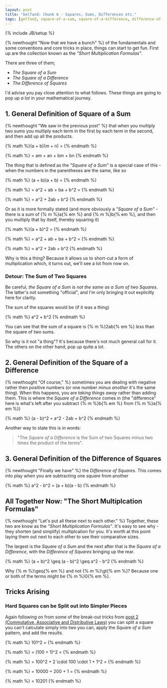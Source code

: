 ```yaml
---
layout: post
title: "Gelfand: Chunk 6 - Squares, Sums, Differences etc."
tags: [gelfand, square-of-a-sum, square-of-a-difference, difference-of-squares, short-multiplcation-formulas, tricks]
---
```

{% include JB/setup %}

{% newthought "Now that we have a bunch" %} of the fundamentals and some conventions and core tricks in place, things can start to get fun.  First up are the collection known as the _"Short Multiplication Formulas"_.

There are three of them;

 * _The Square of a Sum_
 * _The Square of a Difference_
 * _The Difference of Squares_

I'd advise you pay close attention to what follows.  These things are going to pop up _a lot_ in your mathematical journey.

## 1. General Definition of Square of a Sum
{% newthought "We saw in the previous post" %} that when you multiply two sums you multiply each term in the first by each term in the second, and then add up all the products.

{% math %}(a + b)(m + n) = {% endmath %}

{% math %} = am + an + bm + bn {% endmath %}

The thing that is defined as the _"Square of a Sum"_ is a special case of this - when the numbers in the parentheses are the same, like so

{% math %} (a + b)(a + b) = {% endmath %}

{% math %} = a^2 + ab + ba + b^2 = {% endmath %}

{% math %} = a^2 + 2ab + b^2 {% endmath %}

Or as it is more formally stated (and more obviously a _"Square of a Sum"_ - there is a sum of {% m %}a{% em %} and {% m %}b{% em %}, and then you multiply that by itself, thereby squaring it)

{% math %}(a + b)^2 = {% endmath %}

{% math %} = a^2 + ab + ba + b^2 = {% endmath %}

{% math %} = a^2 + 2ab + b^2 {% endmath %}

Why is this a thing? Because it allows us to short-cut a form of multiplication which, it turns out, we'll see a lot from now on.

### Detour: The Sum of Two Squares
Be careful, _the Square of a Sum is not the same as a Sum of two Squares_.  The latter's not something "official", and I'm only bringing it out explicitly here for clarity. 

The sum of the squares would be (if it was a thing)

{% math %} a^2 + b^2 {% endmath %}

You can see that the sum of a square is {% m %}2ab{% em %} _less_ than the square of two sums.

So why is it not "a thing"?  It's because there's not much general call for it. The others on the other hand, pop up quite a lot.

## 2. General Definition of the Square of a Difference
{% newthought "Of course," %} sometimes you are dealing with negative rather then positive numbers (or one number _minus another_ it's the same thing).  When this happens, you are _taking things away_ rather than adding them. This is where the _Square of a Difference_ comes in (the "difference" here is what's left after you subtract {% m %}b{% em %} from {% m %}a{% em %})

{% math %} (a - b)^2 = a^2 - 2ab + b^2 {% endmath %}

Another way to state this is in words: 

> "The _Square of a Difference_ is the Sum of two Squares minus two times the product of the terms".

## 3. General Definition of the Difference of Squares
{% newthought "Finally we have" %} the _Difference of Squares_.  This comes into play when you are subtracting one _square_ from another

{% math %} a^2 - b^2 = (a + b)(a - b) {% endmath %}

## All Together Now: "The Short Multiplcation Formulas"
{% newthought "Let's put all these next to each other." %}  Together, these two are know as the _"Short Multiplication Formulas"_.  It's easy to see why - they shorten (and simplify) multiplcation for you.  It's worth at this point laying them out next to each other to see their comparative sizes.  

The largest is the _Square of a Sum_ and the next after that is the _Square of a Difference_, with the _Difference of Squares_ bringing up the rear.

{% math %} (a + b)^2 \geq (a - b)^2 \geq a^2 - b^2 {% endmath %}

Why {% m %}\geq{% em %} and not {% m %}\gt{% em %}? Because one or both of the terms might be {% m %}0{% em %}.

## Tricks Arising

### Hard Squares can be Split out into Simpler Pieces
Again following on from some of the break-out tricks from [post 2 (Commutative, Associative and Distributive Laws)](https://andrewharmellaw.github.io/2016/11/23/gelfands-algebra-chunk-2-commutative-associative-and-distributive-laws) you can split a square you can't calculate simply into two you can, apply the _Square of a  Sum_ pattern, and add the results.

{% math %} 101^2 = {% endmath %}

{% math %} = (100 + 1)^2 = {% endmath %}

{% math %} = 100^2 + 2 \cdot 100 \cdot 1 + 1^2 = {% endmath %}

{% math %} = 10000 + 200 + 1 = {% endmath %}

{% math %} = 10201 {% endmath %}

